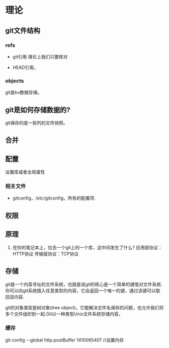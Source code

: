 # 理论
## git文件结构
### refs
- git引用
理论上我们只要核对

- HEAD引用，


### objects
git是kv数据存储。

## git是如何存储数据的?
git保存的是一些列的文件快照。


## 合并


## 配置
设置库或者全局属性
### 相关文件
- gitconfig，/etc/gitconfig，所有的配置项.


## 权限


## 原理
1. 在你的笔记本上，拉去一个git上的一个库，这中间发生了什么?
应用层协议：HTTP协议
传输层协议：TCP协议

## 存储
git是一个内容寻址的文件系统，也就是说git的核心是一个简单的键值对文件系统.你可以向git系统插入任意类型的内容，它会返回一个唯一的键，通过该键可以取回该内容.  

git的对象类型是树对象(tree object)，它能解决文件名保存的问题，也允许我们将多个文件组织到一起.Git以一种类型Unix文件系统存储内容，

### 缓存
git config --global http.postBuffer 1410065407   //设置内存